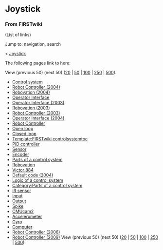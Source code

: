 # Joystick

### From FIRSTwiki

(List of links)

Jump to: navigation, search

&lt; [Joystick](/index.php?title=Joystick&redirect=no "Joystick" )  

The following pages link to here:

View (previous 50) (next 50)
([20](/index.php?title=Special:Whatlinkshere/Joystick&limit=20&from=0
"Special:Whatlinkshere/Joystick" ) |
[50](/index.php?title=Special:Whatlinkshere/Joystick&limit=50&from=0
"Special:Whatlinkshere/Joystick" ) |
[100](/index.php?title=Special:Whatlinkshere/Joystick&limit=100&from=0
"Special:Whatlinkshere/Joystick" ) |
[250](/index.php?title=Special:Whatlinkshere/Joystick&limit=250&from=0
"Special:Whatlinkshere/Joystick" ) |
[500](/index.php?title=Special:Whatlinkshere/Joystick&limit=500&from=0
"Special:Whatlinkshere/Joystick" )).

  * [Control system](Control_system "Control system" )
  * [Robot Controller (2004)](Robot_Controller_%282004%29 "Robot Controller \(2004\)" )
  * [Robovation (2004)](Robovation_%282004%29 "Robovation \(2004\)" )
  * [Operator Interface](operator-interface)
  * [Operator Interface (2003)](Operator_Interface_%282003%29 "Operator Interface \(2003\)" )
  * [Robovation (2003)](Robovation_%282003%29 "Robovation \(2003\)" )
  * [Robot Controller (2003)](Robot_Controller_%282003%29 "Robot Controller \(2003\)" )
  * [Operator Interface (2004)](Operator_Interface_%282004%29 "Operator Interface \(2004\)" )
  * [Robot Controller](robot-controller)
  * [Open loop](Open_loop "Open loop" )
  * [Closed loop](Closed_loop "Closed loop" )
  * [Template:FIRSTwiki controlsystemtoc](Template:FIRSTwiki_controlsystemtoc "Template:FIRSTwiki controlsystemtoc" )
  * [PID controller](PID_controller "PID controller" )
  * [Sensor](sensor)
  * [Encoder](Encoder "Encoder" )
  * [Parts of a control system](Parts_of_a_control_system "Parts of a control system" )
  * [Robovation](robovation)
  * [Victor 884](victor-884)
  * [Default code (2004)](Default_code_%282004%29 "Default code \(2004\)" )
  * [Logic of a control system](Logic_of_a_control_system "Logic of a control system" )
  * [Category:Parts of a control system](Category:Parts_of_a_control_system "Category:Parts of a control system" )
  * [IR sensor](IR_sensor "IR sensor" )
  * [Input](Input "Input" )
  * [Output](Output "Output" )
  * [Spike](spike-relay)
  * [CMUcam2](CMUcam2 "CMUcam2" )
  * [Accelerometer](Accelerometer "Accelerometer" )
  * [Gyro](gyro)
  * [Computer](Computer "Computer" )
  * [Robot Controller (2006)](Robot_Controller_%282006%29 "Robot Controller \(2006\)" )
  * [Robot Controller (2009)](Robot_Controller_%282009%29 "Robot Controller \(2009\)" )
View (previous 50) (next 50)
([20](/index.php?title=Special:Whatlinkshere/Joystick&limit=20&from=0
"Special:Whatlinkshere/Joystick" ) |
[50](/index.php?title=Special:Whatlinkshere/Joystick&limit=50&from=0
"Special:Whatlinkshere/Joystick" ) |
[100](/index.php?title=Special:Whatlinkshere/Joystick&limit=100&from=0
"Special:Whatlinkshere/Joystick" ) |
[250](/index.php?title=Special:Whatlinkshere/Joystick&limit=250&from=0
"Special:Whatlinkshere/Joystick" ) |
[500](/index.php?title=Special:Whatlinkshere/Joystick&limit=500&from=0
"Special:Whatlinkshere/Joystick" )).

